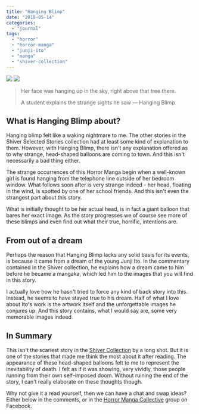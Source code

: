 ```yaml
---
title: "Hanging Blimp"
date: "2018-05-14"
categories: 
  - "journal"
tags: 
  - "horror"
  - "horror-manga"
  - "junji-ito"
  - "manga"
  - "shiver-collection"
---
```


[![](images/Hanging-Blimp-cover.jpg)](images/Hanging-Blimp-cover.jpg)
[![](images/Hanging-Blimp-cover.jpg)](images/Hanging-Blimp-cover.jpg)

> Her face was hanging up in the sky, right above that tree there.
> 
> A student explains the strange sights he saw — Hanging Blimp

## What is Hanging Blimp about?

Hanging blimp felt like a waking nightmare to me. The other stories in the Shiver Selected Stories collection had at least some kind of explanation to them. However, with Hanging Blimp, there isn't any explanation offered as to why strange, head-shaped balloons are coming to town. And this isn't necessarily a bad thing either.

The strange occurrences of this Horror Manga begin when a well-known girl is found hanging from the telephone line outside of her bedroom window. What follows soon after is very strange indeed - her head, floating in the wind, is spotted by one of her school friends. And this isn't even the strangest part about this story.

What is initially thought to be her actual head, is in fact a giant balloon that bares her exact image. As the story progresses we of course see more of these blimps and even find out what their true, horrific, intentions are.

## From out of a dream

Perhaps the reason that Hanging Blimp lacks any solid basis for its events, is because it came from a dream of the young Junji Ito. In the commentary contained in the Shiver collection, he explains how a dream came to him before he became a mangaka, which led him to the images that you will find in this story.

I actually love how he hasn't tried to force any kind of back story into this. Instead, he seems to have stayed true to his dream. Half of what I love about Ito's work is the artwork itself and the unforgettable images he conjures up. And this story contains, what I would say are, some very memorable images indeed.

## In Summary

This isn't the scariest story in the [Shiver Collection](https://junjiitomanga.com/tag/shiver-collection/) by a long shot. But it is one of the stories that made me think the most about it after reading. The appearance of these head-shaped balloons felt to me to represent the inevitability of death. I felt as if it was showing, very vividly, those people running from their own self-imposed doom. Without ruining the end of the story, I can't really elaborate on these thoughts though.

Why not give it a read yourself, then we can have a chat and swap ideas? Either below in the comments, or in the [Horror Manga Collective](https://www.facebook.com/groups/413914462356151/) group on Facebook.
